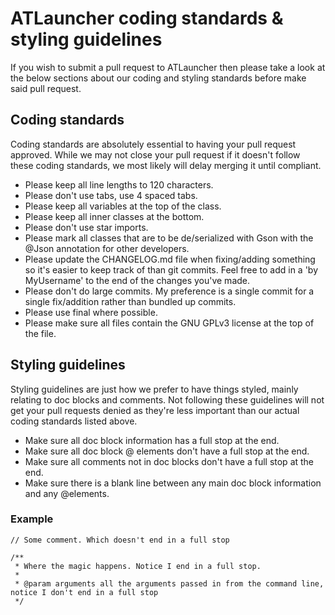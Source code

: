# ATLauncher coding standards & styling guidelines
If you wish to submit a pull request to ATLauncher then please take a look at the below sections about our coding and
styling standards before make said pull request.

## Coding standards
Coding standards are absolutely essential to having your pull request approved. While we may not close your pull
request if it doesn't follow these coding standards, we most likely will delay merging it until compliant.

- Please keep all line lengths to 120 characters.
- Please don't use tabs, use 4 spaced tabs.
- Please keep all variables at the top of the class.
- Please keep all inner classes at the bottom.
- Please don't use star imports.
- Please mark all classes that are to be de/serialized with Gson with the @Json annotation for other developers.
- Please update the CHANGELOG.md file when fixing/adding something so it's easier to keep track of than git commits.
Feel free to add in a 'by MyUsername' to the end of the changes you've made.
- Please don't do large commits. My preference is a single commit for a single fix/addition rather than bundled up
commits.
- Please use final where possible.
- Please make sure all files contain the GNU GPLv3 license at the top of the file.

## Styling guidelines
Styling guidelines are just how we prefer to have things styled, mainly relating to doc blocks and comments. Not
following these guidelines will not get your pull requests denied as they're less important than our actual coding
standards listed above.

- Make sure all doc block information has a full stop at the end.
- Make sure all doc block @ elements don't have a full stop at the end.
- Make sure all comments not in doc blocks don't have a full stop at the end.
- Make sure there is a blank line between any main doc block information and any @elements.

### Example
    // Some comment. Which doesn't end in a full stop

    /**
     * Where the magic happens. Notice I end in a full stop.
     *
     * @param arguments all the arguments passed in from the command line, notice I don't end in a full stop
     */
